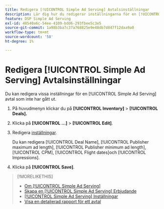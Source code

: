 ```yaml
---
title: Redigera [!UICONTROL Simple Ad Serving] Avtalsinställningar
description: Lär dig hur du redigerar inställningarna för en [!UICONTROL Simple Ad Serving] erbjudande.
feature: DSP Simple Ad Serving
exl-id: 48540a6c-54ee-4109-bdd6-293fbee5c3e5
source-git-commit: 1a98b3ba7c37a768825e9e48db7d847f12daa9a0
workflow-type: tm+mt
source-wordcount: '58'
ht-degree: 1%

---
```


# Redigera [!UICONTROL Simple Ad Serving] Avtalsinställningar

Du kan redigera vissa inställningar för en [!UICONTROL Simple Ad Serving] avtal som inte har gått ut.

1. På huvudmenyn klickar du på **[!UICONTROL Inventory]** > **[!UICONTROL Deals].**

1. Klicka på  **[!UICONTROL ...]** > **[!UICONTROL Edit]**.

1. Redigera [inställningar](simple-deal-settings.md).

   Du kan redigera [!UICONTROL Deal Name], [!UICONTROL Publisher maximum ad length], [!UICONTROL Publisher minimum ad length], [!UICONTROL CPM], [!UICONTROL Flight dates]och [!UICONTROL Impressions].

1. Klicka på **[!UICONTROL Save]**.

>[!MORELIKETHIS]
>
>* [Om [!UICONTROL Simple Ad Serving]](simple-deal-about.md)
>* [Skapa en [!UICONTROL Simple Ad Serving] Erbjudande](simple-deal-create.md)
>* [[!UICONTROL Simple Ad Serving] Inställningar](simple-deal-settings.md)
>* [Visa en detaljerad rapport för ett avtal](/help/dsp/inventory/deal-view-report.md)


<!-- add back when reimplemented:
>* [View Event-Tracking Pixels for a [!UICONTROL Simple Ad Serving] Deal](simple-deal-show-pixels.md)
-->
